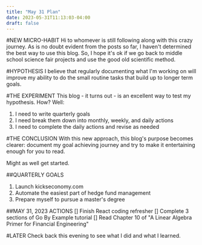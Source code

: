 ```yaml
---
title: "May 31 Plan"
date: 2023-05-31T11:13:03-04:00
draft: false
---
```


#NEW MICRO-HABIT
Hi to whomever is still following along with this crazy journey. As is no doubt evident from the posts so far, I haven't determined the best way to use this blog. So, I hope it's ok if we go back to middle school science fair projects and use the good old scientific method.

#HYPOTHESIS
I believe that regularly documenting what I'm working on will improve my ability to do the small routine tasks that build up to longer term goals.

#THE EXPERIMENT
This blog - it turns out - is an excellent way to test my hypothesis. How? Well:

1. I need to write quarterly goals
2. I need break them down into monthly, weekly, and daily actions
3. I need to complete the daily actions and revise as needed

#THE CONCLUSION
With this new approach, this blog's purpose becomes clearer: document my goal achieving journey and try to make it entertaining enough for you to read.

Might as well get started.

##QUARTERLY GOALS
1. Launch kickseconomy.com
2. Automate the easiest part of hedge fund management
3. Prepare myself to pursue a master's degree

##MAY 31, 2023 ACTIONS
[] Finish React coding refresher
[] Complete 3 sections of Go By Example tutorial
[] Read Chapter 10 of "A Linear Algebra Primer for Financial Engineering"

#LATER
Check back this evening to see what I did and what I learned.
